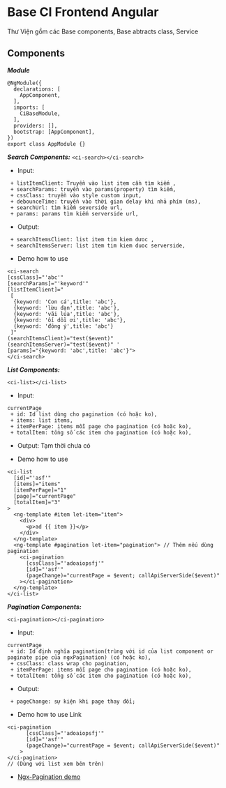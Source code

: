 # Base CI Frontend Angular

Thư Viện gồm các Base components, Base abtracts class, Service

## Components

**_Module_**

```
@NgModule({
  declarations: [
    AppComponent,
  ],
  imports: [
    CiBaseModule,
  ],
  providers: [],
  bootstrap: [AppComponent],
})
export class AppModule {}

```

**_Search Components:_**
`<ci-search></ci-search>`

- Input:

```
 + listItemClient: Truyền vào list item cần tìm kiếm ,
 + searchParams: truyền vào params(property) tìm kiếm,
 + cssClass: truyền vào style custom input,
 + debounceTime: truyền vào thời gian delay khi nhả phím (ms),
 + searchUrl: tìm kiếm severside url,
 + params: params tìm kiếm serverside url,
```

- Output:

```
 + searchItemsClient: list item tim kiem dưoc ,
 + searchItemsServer: list item tim kiem duoc serverside,
```

- Demo how to use

```
<ci-search
[cssClass]="'abc'"
[searchParams]="'keyword'"
[listItemClient]="
 [
  {keyword: 'Con cá',title: 'abc'},
  {keyword: 'lừu đạn',title: 'abc'},
  {keyword: 'vãi lúa',title: 'abc'},
  {keyword: 'ối dồi ơi',title: 'abc'},
  {keyword: 'đông ý',title: 'abc'}
 ]"
(searchItemsClient)="test($event)"
(searchItemsServer)="test($event)" '
[params]="{keyword: 'abc',title: 'abc'}">
</ci-search>
```

**_List Components:_**

`<ci-list></ci-list>`

- Input:

```
currentPage
 + id: Id list dùng cho pagination (có hoặc ko),
 + items: list items,
 + itemPerPage: items mỗi page cho pagination (có hoặc ko),
 + totalItem: tổng số các item cho pagination (có hoặc ko),
```

- Output: Tạm thời chưa có

- Demo how to use

```
<ci-list
  [id]="'asf'"
  [items]="items"
  [itemPerPage]="1"
  [page]="currentPage"
  [totalItem]="3"
>
  <ng-template #item let-item="item">
    <div>
      <p>ad {{ item }}</p>
    </div>
  </ng-template>
  <ng-template #pagination let-item="pagination"> // Thêm nếu dùng pagination
    <ci-pagination
      [cssClass]="'adoaiopsfj'"
      [id]="'asf'"
      (pageChange)="currentPage = $event; callApiServerSide($event)"
    ></ci-pagination>
  </ng-template>
</ci-list>

```

**_*Pagination Components:*_**

`<ci-pagination></ci-pagination>`

- Input:

```
currentPage
 + id: Id định nghĩa pagination(trùng với id của list component or paginate pipe của ngxPagination) (có hoặc ko),
 + cssClass: class wrap cho pagination,
 + itemPerPage: items mỗi page cho pagination (có hoặc ko),
 + totalItem: tổng số các item cho pagination (có hoặc ko),
```

- Output:

```
 + pageChange: sự kiện khi page thay đổi;
```

- Demo how to use
  Link

```
<ci-pagination
      [cssClass]="'adoaiopsfj'"
      [id]="'asf'"
      (pageChange)="currentPage = $event; callApiServerSide($event)"
    >
</ci-pagination>
// (Dùng với list xem bên trên)
```

- [Ngx-Pagination demo](http://michaelbromley.github.io/ngx-pagination/#/server-paging)
